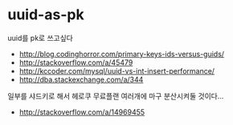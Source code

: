 # uuid-as-pk
uuid를 pk로 쓰고싶다

- http://blog.codinghorror.com/primary-keys-ids-versus-guids/
- http://stackoverflow.com/a/45479
- http://kccoder.com/mysql/uuid-vs-int-insert-performance/
- http://dba.stackexchange.com/a/344

일부를 샤드키로 해서 헤로쿠 무료플랜 여러개에 마구 분산시켜둘 것이다...

- http://stackoverflow.com/a/14969455

